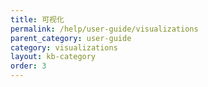 ```yaml
---
title: 可视化
permalink: /help/user-guide/visualizations
parent_category: user-guide
category: visualizations
layout: kb-category
order: 3
---
```


